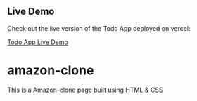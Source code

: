 ## Live Demo

Check out the live version of the Todo App deployed on vercel:

[Todo App Live Demo](https://amazon-clone-pqlg7sgvi-rahul-deys-projects.vercel.app/)


# amazon-clone
This is a Amazon-clone page built using HTML &amp; CSS 
